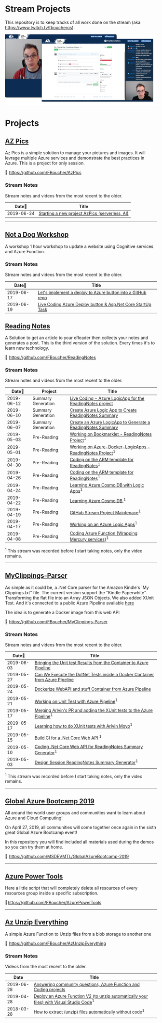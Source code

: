 # Stream Projects

This repository is to keep tracks of all work done on the stream (aka https://www.twitch.tv/fboucheros).

![Stream_Screenshots][Stream_Screenshots]

# Projects


## [AZ Pics](https://github.com/FBoucher/AzPics)

Az Pics is a simple solution to manage your pictures and images. It will levrage multiple Azure services and demonstrate the best practices in Azure. This is a project for only session. 

🔗 https://github.com/FBoucher/AzPics

### Stream Notes

Stream notes and videos from the most recent to the older.

|    Date🔼   |  Title                                                       | 
|------------|---------------------------------------------------------------|
| 2019-06-24 | [Starting a new project AzPics (serverless, AI)](https://github.com/FBoucher/stream-projects/blob/master/Streams/Streams/2019-06-24-Starting-a-new-project-serverless-AI.md) |



---



## [Not a Dog Workshop](https://github.com/FBoucher/Not-a-Dog-Workshop)

A workshop 1 hour workshop to update a website using Cognitive services and Azure Function.

### Stream Notes

Stream notes and videos from the most recent to the older.

|    Date🔼  |  Title                                                        | 
|------------|---------------------------------------------------------------|
| 2019-06-17 |[Let's implement a deploy to Azure button into a GitHub repo](https://github.com/FBoucher/stream-projects/blob/master/Streams/2019-06-17-Lets-implement-a-deploy-to-Azure-button-into-a-GitHub-repo.md)|
| 2019-06-19 |[Live Coding Azure Deploy button & Asp.Net Core StartUp Task](https://github.com/FBoucher/stream-projects/blob/master/Streams/2019-06-19-Live-Coding-Azure-Deploy-button-and-Asp.Net-Core-StartUp-Task.md)|


## [Reading Notes](https://github.com/FBoucher/ReadingNotes)

A Solution to get an article to your eReader then collects your notes and generates a post. This is the third version of the solution. Every times it's to learn new technology.

🔗 https://github.com/FBoucher/ReadingNotes

### Stream Notes

Stream notes and videos from the most recent to the older.

|    Date🔼   |   Project         |  Title                                                        | 
|------------|-------------------|---------------------------------------------------------------|
| 2019-06-12 |Summary Generation |[Live Coding - Azure LogicApp for the ReadingNotes project](https://github.com/FBoucher/stream-projects/blob/master/Streams/2019-06-12-Live-Coding-Azure-LogicApp-for-the-ReadingNotes-project.md)|
| 2019-06-10 |Summary Generation |[Create Azure Logic App to Create ReadingNotes Summary](https://github.com/FBoucher/stream-projects/blob/master/Streams/2019-06-10-Create-Azure-Logic-App-to-Create-ReadingNotes-Summary.md)|
| 2019-06-07 |Summary Generation | [Create an Azure LogicApp to Generate a ReadingNotes Summary](https://github.com/FBoucher/stream-projects/blob/master/Streams/2019-06-07-Create%20an%20Azure%20LogicApp%20to%20write%20a%20ReadingNotes%20Summary.md)|
| 2019-05-03 | Pre-Reading       | [Working on Bookmarklet - ReadingNotes Project](https://github.com/FBoucher/ReadingNotes#streams)<sup>1</sup>|
| 2019-05-01 | Pre-Reading       | [Working on Azure-Docker-LogicApps - ReadingNotes Project](https://github.com/FBoucher/ReadingNotes#streams)<sup>1</sup>| 
| 2019-04-30 | Pre-Reading       | [Coding on the ARM template for ReadingNotes](https://github.com/FBoucher/ReadingNotes#streams)<sup>1</sup>|
| 2019-04-26 | Pre-Reading       | [Coding on the ARM template for ReadingNotes](https://github.com/FBoucher/ReadingNotes#streams)<sup>1</sup>|
| 2019-04-24 | Pre-Reading       | [Learning Azure Cosmo DB with Logic Apps](https://github.com/FBoucher/ReadingNotes#streams)<sup>1</sup>|
| 2019-04-22 | Pre-Reading       | [Learning Azure Cosmo DB ](https://github.com/FBoucher/ReadingNotes#streams)<sup>1</sup>|
| 2019-04-19 | Pre-Reading       | [GitHub Stream Project Maintenace](https://github.com/FBoucher/ReadingNotes#streams)<sup>1</sup>|
| 2019-04-17 | Pre-Reading       | [Working on an Azure Logic Apps](https://github.com/FBoucher/ReadingNotes#streams)<sup>1</sup>|
| 2019-04-08 | Pre-Reading       | [Coding Azure Function (Wrapping Mercury services)](https://github.com/FBoucher/ReadingNotes#streams)<sup>1</sup>|

<sup>1</sup> This stream was recorded before I start taking notes, only the video remains.



---



## [MyClippings-Parser](https://github.com/FBoucher/MyClippings-Parser)

As simple as it could be, a .Net Core parser for the Amazon Kindle's `My Clippings.txt" file. The current version support the "Kindle Paperwhite".
Transforming the flat file into an Array JSON Objects. We also added XUnit Test. And it's connected to a public Azure Pipeline available [here](https://dev.azure.com/cloud5mins/MyClippings-Parser) 

The idea is to generate a Docker image from this web API

🔗 https://github.com/FBoucher/MyClippings-Parser

### Stream Notes

Stream notes and videos from the most recent to the older.

|    Date🔼   |  Title                                                       | 
|------------|---------------------------------------------------------------|
| 2019-06-03 | [Bringing the Unit test Results from the Container to Azure Pipeline](Streams/2019-06-03-Bringing%20the%20Unit%20test%20Results%20from%20the%20Container%20to%20Azure%20Pipeline.md)
| 2019-05-27 | [Can We Execute the DotNet Tests inside a Docker Container from Azure Pipeline](Streams/2019-05-27-Can%20We%20Execute%20the%20DotNet%20Tests%20inside%20a%20Docker%20Container%20from%20Azure%20Pipeline.md)|
| 2019-05-24 | [Dockerize WebAPI and stuff Container from Azure Pipeline](Streams/2019-05-24-Dockerize%20WebAPI%20and%20stuff.md)|
| 2019-05-21 | [Working on Unit Test with Azure Pipeline](https://github.com/FBoucher/ReadingNotes#streams)<sup>1</sup>|
| 2019-05-17 | [Merging Arlvin's PR and adding the XUnit tests to the Azure Pipeline](https://github.com/FBoucher/ReadingNotes#streams)<sup>1</sup>|
| 2019-05-17 | [Learning how to do XUnit tests with Arlvin Moyo](https://github.com/FBoucher/ReadingNotes#streams)<sup>1</sup>|
| 2019-05-15 | [Build CI for a .Net Core Web API ](https://github.com/FBoucher/ReadingNotes#streams)<sup>1</sup>|
| 2019-05-10 | [Coding .Net Core Web API for ReadingNotes Summary Generator](https://github.com/FBoucher/ReadingNotes#streams)<sup>1</sup>|
| 2019-05-03 | [Design Session ReadingNotes Summary Generator](https://github.com/FBoucher/ReadingNotes#streams)<sup>1</sup>|

<sup>1</sup> This stream was recorded before I start taking notes, only the video remains.



---



## [Global Azure Bootcamp 2019](https://github.com/MSDEVMTL/GlobalAzureBootcamp-2019)

All around the world user groups and communities want to learn about Azure and Cloud Computing!

On April 27, 2019, all communities will come together once again in the sixth great Global Azure Bootcamp event!

In this repository you will find included all materials used during the demos so you can try them at home.

🔗 https://github.com/MSDEVMTL/GlobalAzureBootcamp-2019



---



## [Azure Power Tools](https://github.com/FBoucher/AzurePowerTools)

Here a little script that will completely delete all resources of every resources group inside a specific subscription. 

🔗https://github.com/FBoucher/AzurePowerTools



---



## [Az Unzip Everything](https://github.com/FBoucher/AzUnzipEverything)

A simple Azure Function to Unzip files from a blob storage to another one 

🔗 https://github.com/FBoucher/AzUnzipEverything

### Stream Notes

Videos from the most recent to the older.

|    Date    |  Title                                                        | 
|------------|---------------------------------------------------------------|
| 2019-06-28 | [Answering community questions, Azure Function and Coding projects](Streams/2019-06-28-Live-Coding-Azure-Function-and-other-projects.md)
| 2019-04-28 | [Deploy an Azure Function V2 (to unzip automatically your files) with Visual Studio Code](https://youtu.be/t9PvXWEzU-o)<sup>1</sup>|
| 2018-03-28 | [How to extract (unzip) files automatically without code](https://youtu.be/liyiBUV7ICw)<sup>1</sup>|

[Stream_Screenshots]: Streams/medias/Stream_Screenshots.png